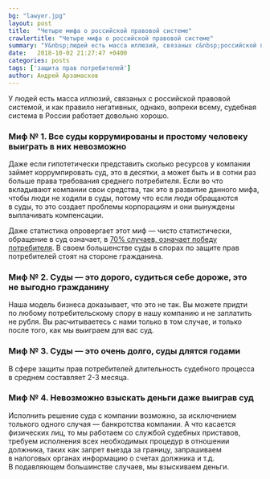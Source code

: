 ```yaml
---
bg: "lawyer.jpg"
layout: post
title:  "Четыре мифа о российской правовой системе"
crawlertitle: "Четыре мифа о российской правовой системе"
summary: "У&nbsp;людей есть масса иллюзий, связаных с&nbsp;российской правовой системой, и&nbsp;как правило негативных, однако, вопреки всему, судебная система в&nbsp;России работает довольно хорошо."
date:   2018-10-02 21:27:47 +0400
categories: posts
tags: ['защита прав потребителей']
author: Андрей Арзамасков
---
```

У&nbsp;людей есть масса иллюзий, связаных с&nbsp;российской правовой системой, и&nbsp;как правило негативных, однако, вопреки всему, судебная система в&nbsp;России работает довольно хорошо.

### Миф &#8470;&nbsp;1. Все суды коррумированы и&nbsp;простому человеку выиграть в&nbsp;них невозможно

Даже если гипотетически представить сколько ресурсов у&nbsp;компании займет коррумпировать суд, это в&nbsp;десятки, а&nbsp;может быть и&nbsp;в&nbsp;сотни раз больше права требования среднего потребителя. Если во&nbsp;что вкладывают компании свои средства, так это в&nbsp;развитие данного мифа, чтобы люди не&nbsp;ходили в&nbsp;суды, потому что если люди обращаются в&nbsp;суды, то&nbsp;это создает проблемы корпорациям и&nbsp;они вынуждены выплачивать компенсации.

Даже статистика опровергает этот миф&nbsp;&mdash; чисто статистически, обращение в&nbsp;суд означает, в&nbsp;<a href="/posts/probability-to-win-a-law-case-is-70-percent/">70% случаев, означает победу потребителя</a>. В&nbsp;своем большенстве суды в&nbsp;спорах по&nbsp;защите прав потребителей стоят на&nbsp;стороне гражданина.

### Миф &#8470;&nbsp;2. Суды&nbsp;&mdash; это дорого, судиться себе дороже, это не&nbsp;выгодно гражданину

Наша модель бизнеса доказывает, что это не&nbsp;так. Вы&nbsp;можете придти по&nbsp;любому потребительскому спору в&nbsp;нашу компанию и&nbsp;не&nbsp;заплатить не&nbsp;рубля. Вы&nbsp;расчитываетесь с&nbsp;нами только в&nbsp;том случае, и&nbsp;только после того, как мы&nbsp;выиграем для вас суд.

### Миф &#8470;&nbsp;3. Суды&nbsp;&mdash; это очень долго, суды длятся годами

В&nbsp;сфере защиты прав потребителей длительность судебного процесса в&nbsp;среднем составляет 2-3&nbsp;месяца.

### Миф &#8470;&nbsp;4. Невозможно взыскать деньги даже выиграв суд

Исполнить решение суда с&nbsp;компании возможно, за&nbsp;исключением толького одного случая&nbsp;&mdash; банкротства компании. А&nbsp;что касается физических лиц, то&nbsp;мы&nbsp;работаем со&nbsp;службой судебных приставов, требуем исполнения всех необходимых процедур в&nbsp;отношении должника, таких как запрет выезда за&nbsp;границу, запрашиваем в&nbsp;налоговых органах информацию о&nbsp;счетах должника и&nbsp;т.д. В&nbsp;подавляющем большинстве случаев, мы&nbsp;взыскиваем деньги.
